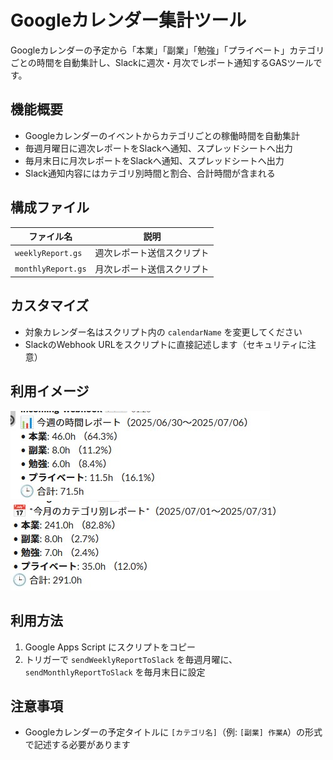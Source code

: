 # Googleカレンダー集計ツール
Googleカレンダーの予定から「本業」「副業」「勉強」「プライベート」カテゴリごとの時間を自動集計し、Slackに週次・月次でレポート通知するGASツールです。

## 機能概要
- Googleカレンダーのイベントからカテゴリごとの稼働時間を自動集計
- 毎週月曜日に週次レポートをSlackへ通知、スプレッドシートへ出力
- 毎月末日に月次レポートをSlackへ通知、スプレッドシートへ出力
- Slack通知内容にはカテゴリ別時間と割合、合計時間が含まれる

## 構成ファイル
| ファイル名 | 説明 |
|------------|------|
| `weeklyReport.gs` | 週次レポート送信スクリプト |
| `monthlyReport.gs` | 月次レポート送信スクリプト |

## カスタマイズ
- 対象カレンダー名はスクリプト内の `calendarName` を変更してください
- SlackのWebhook URLをスクリプトに直接記述します（セキュリティに注意）

## 利用イメージ
![image](images/週次レポート通知例.jpg)
![image](images/月次レポート通知例.jpg)

## 利用方法
1. Google Apps Script にスクリプトをコピー
2. トリガーで `sendWeeklyReportToSlack` を毎週月曜に、`sendMonthlyReportToSlack` を毎月末日に設定

## 注意事項
- Googleカレンダーの予定タイトルに `[カテゴリ名]`（例: `[副業] 作業A`）の形式で記述する必要があります
